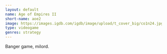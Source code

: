 ```yaml
---
layout: default
name: Age of Empires II
short-name: aoe2
image: https://images.igdb.com/igdb/image/upload/t_cover_big/co1n24.jpg
type: videogame
genres: strategy
---
```

Banger game, milord.